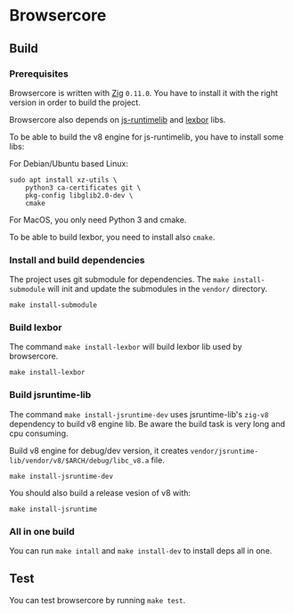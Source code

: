 # Browsercore

## Build

### Prerequisites

Browsercore is written with [Zig](https://ziglang.org/) `0.11.0`. You have to
install it with the right version in order to build the project.

Browsercore also depends on
[js-runtimelib](https://github.com/francisbouvier/jsruntime-lib/) and
[lexbor](https://github.com/lexbor/lexbor) libs.

To be able to build the v8 engine for js-runtimelib, you have to install some libs:

For Debian/Ubuntu based Linux:
```
sudo apt install xz-utils \
    python3 ca-certificates git \
    pkg-config libglib2.0-dev \
    cmake
```

For MacOS, you only need Python 3 and cmake.

To be able to build lexbor, you need to install also `cmake`.

### Install and build dependencies

The project uses git submodule for dependencies.
The `make install-submodule` will init and update the submodules in the `vendor/`
directory.

```
make install-submodule
```

### Build lexbor

The command `make install-lexbor` will build lexbor lib used by browsercore.
```
make install-lexbor
```

### Build jsruntime-lib

The command `make install-jsruntime-dev` uses jsruntime-lib's `zig-v8` dependency to build v8 engine lib.
Be aware the build task is very long and cpu consuming.

Build v8 engine for debug/dev version, it creates
`vendor/jsruntime-lib/vendor/v8/$ARCH/debug/libc_v8.a` file.

```
make install-jsruntime-dev
```

You should also build a release vesion of v8 with:

```
make install-jsruntime
```

### All in one build

You can run `make intall` and `make install-dev` to install deps all in one.

## Test

You can test browsercore by running `make test`.
